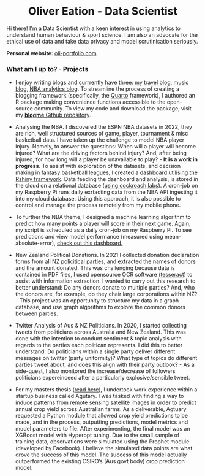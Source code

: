 <h1 align="center"> Oliver Eation - Data Scientist</h1>

Hi there! I'm a Data Scientist with a keen interest in using analytics to understand human behaviour & sport science. I am also an advocate for the ethical use of data and take data privacy and model scrutinisation seriously.

**Personal website:** [oli-portfolio.com](https://oli-portfolio.netlify.app/)


### What am I up to? - Projects

- I enjoy writing blogs and currrently have three: [my travel blog](https://shaggycamel-travelblog.netlify.app/), [music blog](https://shaggycamel.quarto.pub/freds_music_blog/), [NBA analytics blog](https://shaggycamel.quarto.pub/fantasy-2023/). To streamline the process of creating a blogging framework (specifically, the [Quarto](https://quarto.org/) framework), I authored an R package making convenience functions accessible to the open-source community. To view my code and download the package, visit my [**blogme** Github repository](https://github.com/shaggycamel/blogme).

- Analysing the NBA. I discovered the ESPN NBA datasets in 2022, they are rich, well structured sources of game, player, tournament & misc basketball data. I have taken up the challenge to model NBA player injury. Namely, to answer the questions: When will a player will become injured? What are the driving factors behind injury? And, after being injured, for how long will a player be unavailable to play? - __It is a work in progress__. To assist with exploration of the datasets, and decision making in fantasy basketball leagues, I created a [dashboard utilising the Rshiny framework](https://shaggycamel.shinyapps.io/NBA-Analysis/). Data feeding the dashboard and analysis, is stored in the cloud on a relational database ([using cockroach labs](https://www.cockroachlabs.com/)). A cron-job on my Raspberry Pi runs daily exrtacting data from the NBA API ingesting it into my cloud database. Using this approach, it is also possible to control and manage the process remotely from my mobile phone.

- To further the NBA theme, I designed a machine learning algorithm to predict how many points a player will score in their next game. Again, my script is scheduled as a daily cron-job on my Raspberry Pi. To see predictions and view model performance (measured using mean-absolute-error), [check out this dashboard.](https://shaggycamel.shinyapps.io/NBA-Player-Points-Prediction/)

- New Zealand Political Donations. In 2021 I collected donation declaration forms from all NZ policitical parties, and extracted the names of donors and the amount donated. This was challenging because data is contained in PDF files, I used opensource OCR software ([tesseract](https://github.com/tesseract-ocr/tesseract)) to assist with information extraction. I wanted to carry out this research to better understand: Do any donors donate to multiple parties? And, who the donors are, for example, do they chair large corporations within NZ? - This project was an opportunity to structure my data in a graph database, and use graph algorithms to explore the common donors between parties.

- Twitter Analysis of Aus & NZ Politicians. In 2020, I started collecting tweets from politicians across Australia and New Zealand. This was done with the intention to condunt sentiment & topic analysis with regards to the parties each politican represents. I did this to better understand: Do politicians within a single party deliver different messages on twitter (party uniformity)? What type of topics do different parties tweet about, and does this align with their party outlook? - As a side-quest, I also monitored the increase/decrease of followers politicians expereinceed after a particularly explosive/sensible tweet.

- For my masters thesis ([read here](https://drive.google.com/file/d/1a28B6vzlVzTqRGa1yIGfOYc2CE5ecGZE/view?pli=1)), I undertook work experience within a startup business called Agutary. I was tasked with finding a way to induce patterns from remote sensing satellite images in order to predict annual crop yield across Australian farms. As a deliverable, Agtuary requested a Python module that allowed crop yield predictions to be made, and in the process, outputting predictions, model metrics and model parameters to file. After experimenting, the final model was an XGBoost model with Hyperopt tuning. Due to the small sample of training data, observations were simulated using the Prophet module (developed by Facebook). I believe the simulated data points are what drove the success of this model. The success of this model actually outperformed the existing CSIRO’s (Aus govt body) crop prediction model.

